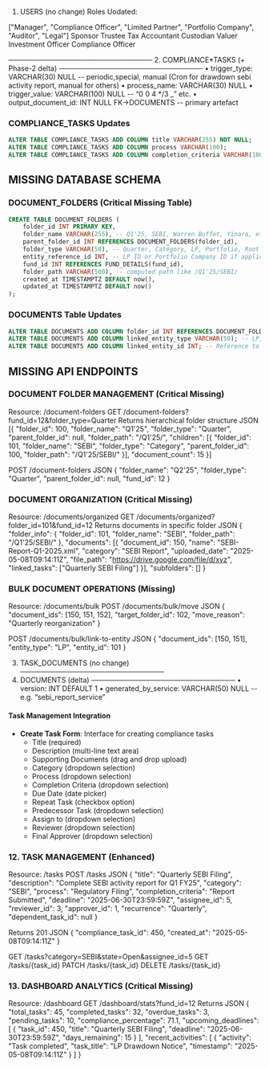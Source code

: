 1. USERS (no change)
   Roles Uodated:

["Manager", "Compliance Officer", "Limited Partner", "Portfolio Company", "Auditor", "Legal"]
Sponsor
Trustee
Tax
Accountant
Custodian
Valuer
Investment Officer
Compliance Officer

───────────────────────────── 2. COMPLIANCE*TASKS (+ Phase-2 delta)
─────────────────────────────
• trigger_type: VARCHAR(30) NULL -- periodic,special, manual
(Cron for drawdown sebi activity report, manual for others)
• process_name: VARCHAR(30) NULL
• trigger_value: VARCHAR(100) NULL -- “0 0 4 */3 \_” etc.
• output_document_id: INT NULL FK→DOCUMENTS -- primary artefact

### COMPLIANCE_TASKS Updates

```sql
ALTER TABLE COMPLIANCE_TASKS ADD COLUMN title VARCHAR(255) NOT NULL;
ALTER TABLE COMPLIANCE_TASKS ADD COLUMN process VARCHAR(100);
ALTER TABLE COMPLIANCE_TASKS ADD COLUMN completion_criteria VARCHAR(100);
```

## MISSING DATABASE SCHEMA

### DOCUMENT_FOLDERS (Critical Missing Table)

```sql
CREATE TABLE DOCUMENT_FOLDERS (
    folder_id INT PRIMARY KEY,
    folder_name VARCHAR(255), -- Q1'25, SEBI, Warren Buffet, Yinara, etc.
    parent_folder_id INT REFERENCES DOCUMENT_FOLDERS(folder_id),
    folder_type VARCHAR(50), -- Quarter, Category, LP, Portfolio, Root
    entity_reference_id INT, -- LP ID or Portfolio Company ID if applicable
    fund_id INT REFERENCES FUND_DETAILS(fund_id),
    folder_path VARCHAR(500), -- computed path like /Q1'25/SEBI/
    created_at TIMESTAMPTZ DEFAULT now(),
    updated_at TIMESTAMPTZ DEFAULT now()
);
```

### DOCUMENTS Table Updates

```sql
ALTER TABLE DOCUMENTS ADD COLUMN folder_id INT REFERENCES DOCUMENT_FOLDERS(folder_id);
ALTER TABLE DOCUMENTS ADD COLUMN linked_entity_type VARCHAR(50); -- LP, Portfolio, Fund, Task
ALTER TABLE DOCUMENTS ADD COLUMN linked_entity_id INT; -- Reference to LP, Portfolio, etc.
```

## MISSING API ENDPOINTS

### DOCUMENT FOLDER MANAGEMENT (Critical Missing)

Resource: /document-folders
GET /document-folders?fund_id=12&folder_type=Quarter
Returns hierarchical folder structure
JSON
[{
"folder_id": 100,
"folder_name": "Q1'25",
"folder_type": "Quarter",
"parent_folder_id": null,
"folder_path": "/Q1'25/",
"children": [{
"folder_id": 101,
"folder_name": "SEBI",
"folder_type": "Category",
"parent_folder_id": 100,
"folder_path": "/Q1'25/SEBI/"
}],
"document_count": 15
}]

POST /document-folders
JSON
{
"folder_name": "Q2'25",
"folder_type": "Quarter",
"parent_folder_id": null,
"fund_id": 12
}

### DOCUMENT ORGANIZATION (Critical Missing)

Resource: /documents/organized
GET /documents/organized?folder_id=101&fund_id=12
Returns documents in specific folder
JSON
{
"folder_info": {
"folder_id": 101,
"folder_name": "SEBI",
"folder_path": "/Q1'25/SEBI/"
},
"documents": [{
"document_id": 150,
"name": "SEBI-Report-Q1-2025.xml",
"category": "SEBI Report",
"uploaded_date": "2025-05-08T09:14:11Z",
"file_path": "https://drive.google.com/file/d/xyz",
"linked_tasks": ["Quarterly SEBI Filing"]
}],
"subfolders": []
}

### BULK DOCUMENT OPERATIONS (Missing)

Resource: /documents/bulk
POST /documents/bulk/move
JSON
{
"document_ids": [150, 151, 152],
"target_folder_id": 102,
"move_reason": "Quarterly reorganization"
}

POST /documents/bulk/link-to-entity
JSON
{
"document_ids": [150, 151],
"entity_type": "LP",
"entity_id": 101
}

3. TASK_DOCUMENTS (no change)
   ─────────────────────────────
4. DOCUMENTS (delta)
   ─────────────────────────────
   • version: INT DEFAULT 1
   • generated_by_service: VARCHAR(50) NULL -- e.g. “sebi_report_service”

#### Task Management Integration

- **Create Task Form**: Interface for creating compliance tasks
  - Title (required)
  - Description (multi-line text area)
  - Supporting Documents (drag and drop upload)
  - Category (dropdown selection)
  - Process (dropdown selection)
  - Completion Criteria (dropdown selection)
  - Due Date (date picker)
  - Repeat Task (checkbox option)
  - Predecessor Task (dropdown selection)
  - Assign to (dropdown selection)
  - Reviewer (dropdown selection)
  - Final Approver (dropdown selection)

### 12. TASK MANAGEMENT (Enhanced)

Resource: /tasks
POST /tasks
JSON
{
"title": "Quarterly SEBI Filing",
"description": "Complete SEBI activity report for Q1 FY25",
"category": "SEBI",
"process": "Regulatory Filing",
"completion_criteria": "Report Submitted",
"deadline": "2025-06-30T23:59:59Z",
"assignee_id": 5,
"reviewer_id": 3,
"approver_id": 1,
"recurrence": "Quarterly",
"dependent_task_id": null
}

Returns 201
JSON
{
"compliance_task_id": 450,
"created_at": "2025-05-08T09:14:11Z"
}

GET /tasks?category=SEBI&state=Open&assignee_id=5
GET /tasks/{task_id}
PATCH /tasks/{task_id}
DELETE /tasks/{task_id}

### 13. DASHBOARD ANALYTICS (Critical Missing)

Resource: /dashboard
GET /dashboard/stats?fund_id=12
Returns
JSON
{
"total_tasks": 45,
"completed_tasks": 32,
"overdue_tasks": 3,
"pending_tasks": 10,
"compliance_percentage": 71.1,
"upcoming_deadlines": [
{
"task_id": 450,
"title": "Quarterly SEBI Filing",
"deadline": "2025-06-30T23:59:59Z",
"days_remaining": 15
}
],
"recent_activities": [
{
"activity": "Task completed",
"task_title": "LP Drawdown Notice",
"timestamp": "2025-05-08T09:14:11Z"
}
]
}
